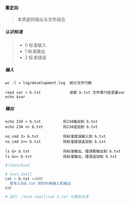 #### 重定向
> 本质是将输出与文件结合

##### 认识标准
> - 0 标准输入
> - 1 标准输出
> - 2 标准错误


##### 输入
```
wc -l < log/development.log  统计文件行数

read var < b.txt             读取 b.txt 文件首行给变量var
echo $var
```

##### 输出
```
echo 234 > b.txt          将234输出到 b.txt
echo 234 >> b.txt         将234追加到 b.txt

no_cmd 2> b.txt           将标准错误输入到 b.txt
no_cmd 2>> b.txt          将标准错误追加到 b.txt

ls &> b.txt               将标准输出、错误都输出到 b.txt
ls &>> b.txt              将标准输出、错误追加到 b.txt
```
```bash
#!/bin/bash

# test.shell
cat > b.txt <<EOF
  我写入到b.txt 同时利用输入和输出
EOF

# 运行 ./test.shell;cat b.txt 可看到文本
```